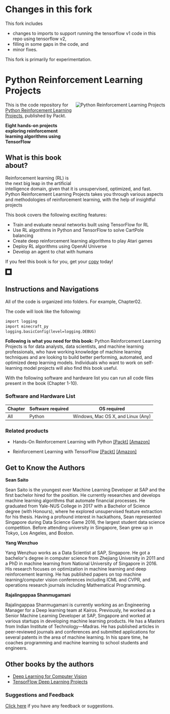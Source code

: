 # Changes in this fork

This fork includes 
* changes to imports to support running the tensorflow v1 code in this repo using tensorflow v2,
* filling in some gaps in the code, and
* minor fixes.

This fork is primarily for experimentation.

# Python Reinforcement Learning Projects

<a href="https://www.packtpub.com/big-data-and-business-intelligence/python-reinforcement-learning-projects?utm_source=github&utm_medium=repository&utm_campaign=9781788991612"><img src="https://dz13w8afd47il.cloudfront.net/sites/default/files/imagecache/ppv4_main_book_cover/B10144.png" alt="Python Reinforcement Learning Projects" height="256px" align="right"></a>

This is the code repository for [Python Reinforcement Learning Projects](https://www.packtpub.com/big-data-and-business-intelligence/python-reinforcement-learning-projects?utm_source=github&utm_medium=repository&utm_campaign=9781788991612), published by Packt.

**Eight hands-on projects exploring reinforcement learning algorithms using TensorFlow**

## What is this book about?
Reinforcement learning (RL) is the next big leap in the artificial intelligence domain, given that it is unsupervised, optimized, and fast. Python Reinforcement Learning Projects takes you through various aspects and methodologies of reinforcement learning, with the help of insightful projects

This book covers the following exciting features:
* Train and evaluate neural networks built using TensorFlow for RL
* Use RL algorithms in Python and TensorFlow to solve CartPole balancing
* Create deep reinforcement learning algorithms to play Atari games
* Deploy RL algorithms using OpenAI Universe
* Develop an agent to chat with humans

If you feel this book is for you, get your [copy](https://www.amazon.com/dp/10DigitISBN) today!

<a href="https://www.packtpub.com/?utm_source=github&utm_medium=banner&utm_campaign=GitHubBanner"><img src="https://raw.githubusercontent.com/PacktPublishing/GitHub/master/GitHub.png" 
alt="https://www.packtpub.com/" border="5" /></a>


## Instructions and Navigations
All of the code is organized into folders. For example, Chapter02.

The code will look like the following:
```
import logging
import minecraft_py
logging.basicConfig(level=logging.DEBUG)
```

**Following is what you need for this book:**
Python Reinforcement Learning Projects is for data analysts, data scientists, and machine learning professionals, who have working knowledge of machine learning techniques and are looking to build better performing, automated, and optimized deep learning models. Individuals who want to work on self-learning model projects will also find this book useful.

With the following software and hardware list you can run all code files present in the book (Chapter 1-10).

### Software and Hardware List

| Chapter  | Software required                   | OS required                        |
| -------- | ------------------------------------| -----------------------------------|
| All      | Python                              | Windows, Mac OS X, and Linux (Any) |



### Related products
* Hands-On Reinforcement Learning with Python [[Packt]](https://www.packtpub.com/big-data-and-business-intelligence/hands-reinforcement-learning-python?utm_source=github&utm_medium=repository&utm_campaign=9781788836524) [[Amazon]](https://www.amazon.com/dp/1788836529)

* Reinforcement Learning with TensorFlow [[Packt]](https://www.packtpub.com/big-data-and-business-intelligence/reinforcement-learning-tensorflow?utm_source=github&utm_medium=repository&utm_campaign=9781788835725) [[Amazon]](https://www.amazon.com/dp/1788835727)

## Get to Know the Authors
**Sean Saito**

Sean Saito is the youngest ever Machine Learning Developer at SAP and the first bachelor hired for the position. He currently researches and develops machine learning algorithms that automate financial processes. He graduated from Yale-NUS College in 2017 with a Bachelor of Science degree (with Honours), where he explored unsupervised feature extraction for his thesis. Having a profound interest in hackathons, Sean represented Singapore during Data Science Game 2016, the largest student data science competition. Before attending university in Singapore, Sean grew up in Tokyo, Los Angeles, and Boston.


**Yang Wenzhuo**

Yang Wenzhuo works as a Data Scientist at SAP, Singapore. He got a bachelor's degree in computer science from Zhejiang University in 2011 and a PhD in machine learning from National University of Singapore in 2016. His research focuses on optimization in machine learning and deep reinforcement learning. He has published papers on top machine learning/computer vision conferences including ICML and CVPR, and operations research journals including Mathematical Programming.


**Rajalingappaa Shanmugamani**

Rajalingappaa Shanmugamani is currently working as an Engineering Manager for a Deep learning team at Kairos. Previously, he worked as a Senior Machine Learning Developer at SAP, Singapore and worked at various startups in developing machine learning products. He has a Masters from Indian Institute of Technology—Madras. He has published articles in peer-reviewed journals and conferences and submitted applications for several patents in the area of machine learning. In his spare time, he coaches programming and machine learning to school students and engineers.


## Other books by the authors
* [Deep Learning for Computer Vision](https://www.packtpub.com/big-data-and-business-intelligence/deep-learning-computer-vision?utm_source=github&utm_medium=repository&utm_campaign=9781788295628)
* [TensorFlow Deep Learning Projects](https://www.packtpub.com/big-data-and-business-intelligence/tensorflow-deep-learning-projects?utm_source=github&utm_medium=repository&utm_campaign=9781788398060)

### Suggestions and Feedback
[Click here](https://docs.google.com/forms/d/e/1FAIpQLSdy7dATC6QmEL81FIUuymZ0Wy9vH1jHkvpY57OiMeKGqib_Ow/viewform) if you have any feedback or suggestions.
